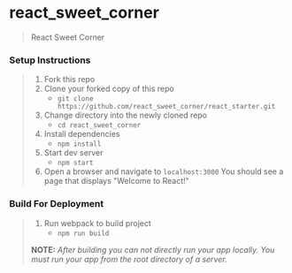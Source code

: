 # react_sweet_corner

> React Sweet Corner

### Setup Instructions

> 1. Fork this repo
> 1. Clone your forked copy of this repo
>    - `git clone https://github.com/react_sweet_corner/react_starter.git`
> 1. Change directory into the newly cloned repo
>    - `cd react_sweet_corner`
> 1. Install dependencies 
>    - `npm install`
> 1. Start dev server
>    - `npm start`
> 1. Open a browser and navigate to `localhost:3000` You should see a page that displays "Welcome to React!"

### Build For Deployment

> 1. Run webpack to build project
>    - `npm run build`
> 
> **NOTE:** *After building you can not directly run your app locally. You must run your app from the root directory of a server.*

